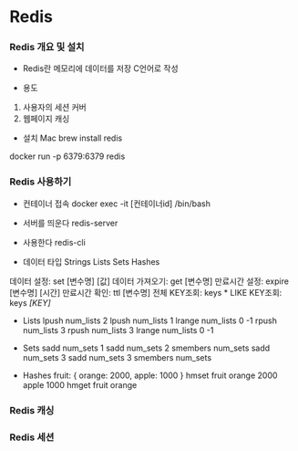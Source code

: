 # Redis

### Redis 개요 및 설치
- Redis란
메모리에 데이터를 저장
C언어로 작성

- 용도
1. 사용자의 세션 커버
2. 웹페이지 캐싱

- 설치
 Mac
 brew install redis

 docker run -p 6379:6379 redis



### Redis 사용하기 
- 컨테이너 접속
docker exec -it [컨테이너id] /bin/bash

- 서버를 띄운다
redis-server

- 사용한다
redis-cli

- 데이터 타입
Strings
Lists
Sets
Hashes

데이터 설정: set [변수명] [값]
데이터 가져오기: get [변수명]
만료시간 설정: expire [변수명] [시간]
만료시간 확인: ttl [변수명]
전체 KEY조회: keys *
LIKE KEY조회: keys *[KEY]*

- Lists
lpush num_lists 2
lpush num_lists 1
lrange num_lists 0 -1
rpush num_lists 3
rpush num_lists 3
lrange num_lists 0 -1

- Sets
sadd num_sets 1
sadd num_sets 2
smembers num_sets
sadd num_sets 3
sadd num_sets 3
smembers num_sets

- Hashes
fruit: {
    orange: 2000,
    apple: 1000
}
hmset fruit orange 2000 apple 1000
hmget fruit orange

### Redis 캐싱

### Redis 세션

